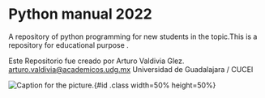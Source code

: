# Python manual 2022
A repository of python programming for new students in the topic.This is a repository for educational purpose .

Este Repositorio fue creado por Arturo Valdivia Glez. 
arturo.valdivia@academicos.udg.mx
Universidad de Guadalajara / CUCEI

![Caption for the picture.](https://www.devacademy.es/wp-content/uploads/2018/10/python-logo-1024x1024.png){#id .class width=50% height=50%}
